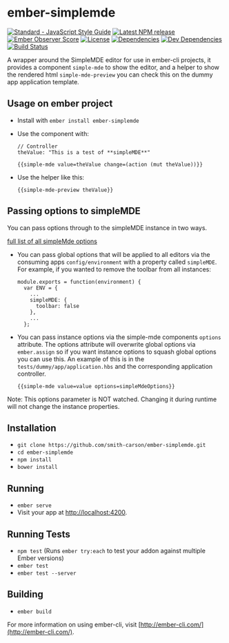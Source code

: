 # ember-simplemde
[![Standard - JavaScript Style Guide](https://img.shields.io/badge/code%20style-standard-brightgreen.svg)](http://standardjs.com/)
[![Latest NPM release](https://img.shields.io/npm/v/ember-simplemde.svg)](https://www.npmjs.com/package/ember-simplemde)
[![Ember Observer Score](http://emberobserver.com/badges/ember-simplemde.svg)](http://emberobserver.com/addons/ember-simplemde)
[![License](https://img.shields.io/npm/l/ember-simplemde.svg)](LICENSE.md)
[![Dependencies](https://img.shields.io/david/smith-carson/ember-simplemde.svg)](https://david-dm.org/smith-carson/ember-simplemde)
[![Dev Dependencies](https://img.shields.io/david/dev/smith-carson/ember-simplemde.svg)](https://david-dm.org/smith-carson/ember-simplemde#info=devDependencies)
[![Build Status](https://travis-ci.org/smith-carson/ember-simplemde.svg?branch=master)](https://travis-ci.org/smith-carson/ember-simplemde)

A wrapper around the SimpleMDE editor for use in ember-cli projects, it provides a component `simple-mde` to show the editor, and a helper to show the rendered html `simple-mde-preview` you can check this on the dummy app application template.

## Usage on ember project

* Install with `ember install ember-simplemde`

* Use the component with:

    ```
    // Controller
    theValue: "This is a test of **simpleMDE**"
    ```

    ```
    {{simple-mde value=theValue change=(action (mut theValue))}}
    ```

* Use the helper like this:

  ```
  {{simple-mde-preview theValue}}
  ```

## Passing options to simpleMDE

You can pass options through to the simpleMDE instance in two ways.

[full list of all simpleMde options](https://github.com/NextStepWebs/simplemde-markdown-editor#configuration)

* You can pass global options that will be applied to all editors via the consuming apps `config/environment` with a property called `simpleMDE`. For example, if you wanted to remove the toolbar from all instances:

  ```
  module.exports = function(environment) {
    var ENV = {
      ...
      simpleMDE: {
        toolbar: false
      },
      ...
    };
  ```

* You can pass instance options via the simple-mde components `options` attribute. The options attribute will overwrite global options via `ember.assign` so if you want instance options to squash global options you can use this. An example of this is in the `tests/dummy/app/application.hbs` and the corresponding application controller.

  ```
  {{simple-mde value=value options=simpleMdeOptions}}
  ```

Note: This options parameter is NOT watched. Changing it during runtime will not change the instance properties.

## Installation

* `git clone https://github.com/smith-carson/ember-simplemde.git`
* `cd ember-simplemde`
* `npm install`
* `bower install`

## Running

* `ember serve`
* Visit your app at [http://localhost:4200](http://localhost:4200).

## Running Tests

* `npm test` (Runs `ember try:each` to test your addon against multiple Ember versions)
* `ember test`
* `ember test --server`

## Building

* `ember build`

For more information on using ember-cli, visit [http://ember-cli.com/](http://ember-cli.com/).
